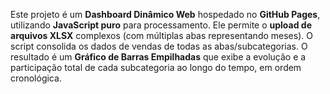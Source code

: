 Este projeto é um **Dashboard Dinâmico Web** hospedado no **GitHub Pages**, utilizando **JavaScript puro** para processamento. Ele permite o **upload de arquivos XLSX** complexos (com múltiplas abas representando meses). O script consolida os dados de vendas de todas as abas/subcategorias. O resultado é um **Gráfico de Barras Empilhadas** que exibe a evolução e a participação total de cada subcategoria ao longo do tempo, em ordem cronológica.
